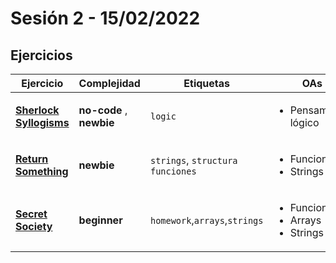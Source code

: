
# Sesión 2 - 15/02/2022

## Ejercicios

| Ejercicio                                                        | Complejidad                    | Etiquetas                    | OAs                                                                               |
| ---------------------------------------------------------------- | ------------------------------ | ---------------------------- | --------------------------------------------------------------------------------- |
| [**Sherlock Syllogisms**](https://github.com/Laboratoria/gym/tree/main/exercises/sherlock-syllogisms)                                                 |  **no-code** , **newbie**        | `logic`           | <ul><li> Pensamiento lógico </li></ul>                                       |
| [**Return Something**](https://github.com/Laboratoria/gym/tree/main/exercises/return-something-warmup)                                                 |  **newbie**        | `strings`, `structura funciones`           | <ul><li> Funciones </li><li> Strings </li></ul>                                       |
| [**Secret Society**](https://github.com/Laboratoria/gym/tree/main/exercises/secret-society)       | **beginner**       | `homework`,`arrays`,`strings`          | <ul><li> Funciones </li><li> Arrays </li><li> Strings </li></ul>                              |
